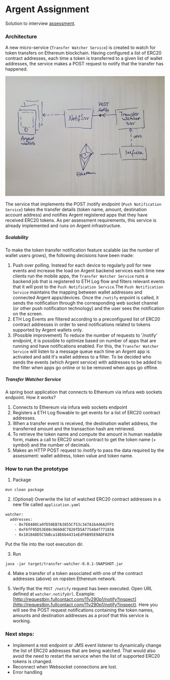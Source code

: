 # Argent Assignment
Solution to interview [assessment](https://drive.google.com/file/d/1st0sCgcyF4TwqpbIH7mg9qchlaUyIm0P/view).

### Architecture
A new micro-service (`Transfer Watcher Service`) is created to watch for token transfers on Ethereum blockchain. 
Having configured a list of ERC20 contract addresses, each time a token is transferred to a given list of wallet addresses, the service makes a POST request to notify that the transfer has happened.

![Architecture Diagram](./architecture.jpg)

The service that implements the POST /notify endpoint (`Push Notification Service`) takes the transfer details (token name, amount, destination account address) and notifies Argent registered apps that they have received ERC20 tokens. As per assessment requirements, this service is already implemented and runs on Argent infrastructure.

##### Scalability
To make the token transfer notification feature scalable (as the number of wallet users grows), the following decisions have been made:
1. Push over polling. Instead for each device to regularly poll for new events and increase the load on Argent backend services each time new clients run the mobile apps, the `Transfer Watcher Service` runs a backend job that is registered to ETH Log flow and filters relevant events that it will post to the `Push Notification Service`.The `Push Notification Service` maintains the mapping between wallet addresses and connected Argent apps/devices. Once the `/notify` enpoint is called, it sends the notification through the corresponding web socket channel (or other push notification technology) and the user sees the notification on the screen.
2. ETH Log Events are filtered according to a preconfigured list of ERC20 contract addresses in order to send notifications related to tokens supported by Argent wallets only. 
3. (Possible improvement) To reduce the number of requests to '/notify' endpoint, it is possible to optimize based on number of apps that are running and have notifications enabled. For this, the `Transfer Watcher Service` will listen to a message queue each time an Argent app is activated and add it's wallet address to a filter. To be decided who sends the events (which Argent service) with addresses to be added to the filter when apps go online or to be removed when apps go offline.

##### Transfer Watcher Service
A spring boot application that connects to Ethereum via infura web sockets endpoint. How it works?
1. Connects to Ethereum via infura web sockets endpoint
2. Registers a ETH Log flowable to get events for a list of ERC20 contract addresses.
3. When a transfer event is received, the destination wallet address, the transferred amount and the transaction hash are retrieved.
4. To retrieve the token name and compute the amount in human readable form, makes a call to ERC20 smart contract to get the token name (+ symbol) and the number of decimals.
5. Makes an HTTP POST request to /notify to pass the data required by the assessment: wallet address, token value and token name.

### How to run the prototype

1. Package

```
mvn clean package
```

2. (Optional) Overwrite the list of watched ERC20 contract addresses in a new file called `application.yaml` 

```
watcher:
  addresses:
    - 0x7E0480Ca9fD50EB7A3855Cf53c347A1b4d6A2FF5 
    - 0xF6fF95D53E08c9660dC7820fD5A775484f77183A 
    - 0x101848D5C5bBca18E6b4431eEdF6B95E9ADF82FA 
```
Put the file into the root execution dir.

3. Run 

```
java -jar target/transfer-watcher-0.0.1-SNAPSHOT.jar
```

4. Make a transfer of a token associated with one of the contract addresses (above) on ropsten Ethereum network. 

5. Verify that the `POST /notify` request has been executed.
Open URL defined at `watcher.notifyUrl`. Example: [http://requestbin.fullcontact.com/11v290p1/notify?inspect](http://requestbin.fullcontact.com/11v290p1/notify?inspect). Here you will see the POST request notifications containing the token names, amounts and destination addresses as a proof that this service is working.



### Next steps:
* Implement a rest endpoint or JMS event listener to dynamically change the list of ERC20 addresses that are being watched. That would also avoid the need to restart the service when the list of supported ERC20 tokens is changed.
* Reconnect when Websocket connections are lost.
* Error handling